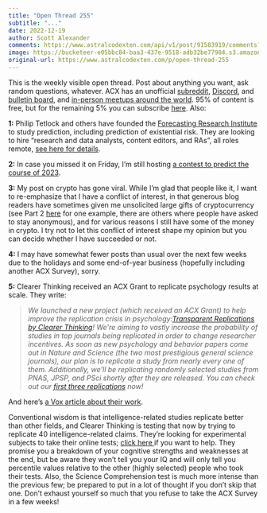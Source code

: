 ```yaml
---
title: "Open Thread 255"
subtitle: "..."
date: 2022-12-19
author: Scott Alexander
comments: https://www.astralcodexten.com/api/v1/post/91583919/comments?&all_comments=true
image: https://bucketeer-e05bbc84-baa3-437e-9518-adb32be77984.s3.amazonaws.com/public/images/42504c00-8391-4354-a5ab-c3f8c1c776ad_1022x926.png
original-url: https://www.astralcodexten.com/p/open-thread-255
---
```

This is the weekly visible open thread. Post about anything you want, ask random questions, whatever. ACX has an unofficial [subreddit](https://www.reddit.com/r/slatestarcodex/), [Discord](https://discord.gg/RTKtdut), and [bulletin board](https://www.datasecretslox.com/index.php), and [in-person meetups around the world](https://www.lesswrong.com/community?filters%5B0%5D=SSC). 95% of content is free, but for the remaining 5% you can subscribe [here](https://astralcodexten.substack.com/subscribe?). Also:

**1:** Philip Tetlock and others have founded the [Forecasting Research Institute](https://forecastingresearch.org/) to study prediction, including prediction of existential risk. They are looking to hire “research and data analysts, content editors, and RAs”, all roles remote, [see here for details](https://forecastingresearch.org/apply).

**2:** In case you missed it on Friday, I’m still hosting [a contest to predict the course of 2023](https://astralcodexten.substack.com/p/2023-prediction-contest).

**3:** My post on crypto has gone viral. While I’m glad that people like it, I want to re-emphasize that I have a conflict of interest, in that generous blog readers have sometimes given me unsolicited large gifts of cryptocurrency (see Part 2 [here](https://astralcodexten.substack.com/p/open-thread-166) for one example, there are others where people have asked to stay anonymous), and for various reasons I still have some of the money in crypto. I try not to let this conflict of interest shape my opinion but you can decide whether I have succeeded or not.

**4:** I may have somewhat fewer posts than usual over the next few weeks due to the holidays and some end-of-year business (hopefully including another ACX Survey), sorry.

**5:** Clearer Thinking received an ACX Grant to replicate psychology results at scale. They write:

> _We launched a new project (which received an ACX Grant) to help improve the replication crisis in psychology:[Transparent Replications by Clearer Thinking](https://replications.clearerthinking.org/)! We're aiming to vastly increase the probability of studies in top journals being replicated in order to change researcher incentives. As soon as new psychology and behavior papers come out in Nature and Science (the two most prestigious general science journals), our plan is to replicate a study from nearly every one of them. Additionally, we'll be replicating randomly selected studies from PNAS, JPSP, and PSci shortly after they are released. You can check out our [first three replications](https://replications.clearerthinking.org/replications/) now!_

And here’s [a Vox article about their work](https://www.vox.com/future-perfect/23489211/replication-crisis-project-meta-science-psychology).

Conventional wisdom is that intelligence-related studies replicate better than other fields, and Clearer Thinking is testing that now by trying to replicate 40 intelligence-related claims. They’re looking for experimental subjects to take their online tests; [click here ](https://www.guidedtrack.com/programs/5n1j78u/run?source=slatestaracx)if you want to help. They promise you a breakdown of your cognitive strengths and weaknesses at the end, but be aware they won’t tell you your IQ and will only tell you percentile values relative to the other (highly selected) people who took their tests. Also, the Science Comprehension test is much more intense than the previous few; be prepared to put in a lot of thought if you don’t skip that one. Don’t exhaust yourself so much that you refuse to take the ACX Survey in a few weeks!
